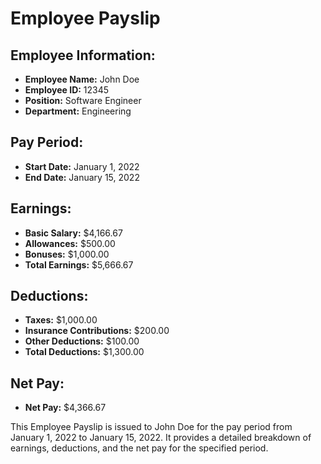 
# Employee Payslip

## Employee Information:
- **Employee Name:** John Doe
- **Employee ID:** 12345
- **Position:** Software Engineer
- **Department:** Engineering

## Pay Period:
- **Start Date:** January 1, 2022
- **End Date:** January 15, 2022

## Earnings:
- **Basic Salary:** $4,166.67
- **Allowances:** $500.00
- **Bonuses:** $1,000.00
- **Total Earnings:** $5,666.67

## Deductions:
- **Taxes:** $1,000.00
- **Insurance Contributions:** $200.00
- **Other Deductions:** $100.00
- **Total Deductions:** $1,300.00

## Net Pay:
- **Net Pay:** $4,366.67

This Employee Payslip is issued to John Doe for the pay period from January 1, 2022 to January 15, 2022. It provides a detailed breakdown of earnings, deductions, and the net pay for the specified period.
